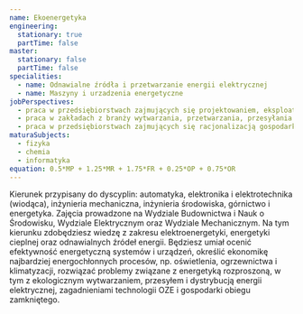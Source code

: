 ```yaml
---
name: Ekoenergetyka
engineering:
  stationary: true
  partTime: false
master:
  stationary: false
  partTime: false
specialities:
  - name: Odnawialne źródła i przetwarzanie energii elektrycznej
  - name: Maszyny i urzadzenia energetyczne
jobPerspectives:
  - praca w przedsiębiorstwach zajmujących się projektowaniem, eksploatacją, diagnostyką oraz problematyką bezpieczeństwa i niezawodności urządzeń oraz systemów energetycznych
  - praca w zakładach z branży wytwarzania, przetwarzania, przesyłania i dystrybucji energii
  - praca w przedsiębiorstwach zajmujących się racjonalizacją gospodarki energią oraz wdrażaniem technologii służących oszczędności energii, w tym OZE
maturaSubjects:
  - fizyka
  - chemia
  - informatyka
equation: 0.5*MP + 1.25*MR + 1.75*FR + 0.25*OP + 0.75*OR
---
```

Kierunek przypisany do dyscyplin: automatyka, elektronika i elektrotechnika (wiodąca), inżynieria mechaniczna, inżynieria środowiska, górnictwo i energetyka. Zajęcia prowadzone na Wydziale Budownictwa i Nauk o Środowisku, Wydziale Elektrycznym oraz Wydziale Mechanicznym. Na tym kierunku zdobędziesz wiedzę z zakresu elektroenergetyki, energetyki cieplnej oraz odnawialnych źródeł energii. Będziesz umiał ocenić efektywność energetyczną systemów i urządzeń, określić ekonomikę najbardziej energochłonnych procesów, np. oświetlenia, ogrzewnictwa i klimatyzacji, rozwiązać problemy związane z energetyką rozproszoną, w tym z ekologicznym wytwarzaniem, przesyłem i dystrybucją energii elektrycznej, zagadnieniami technologii OZE i gospodarki obiegu zamkniętego.